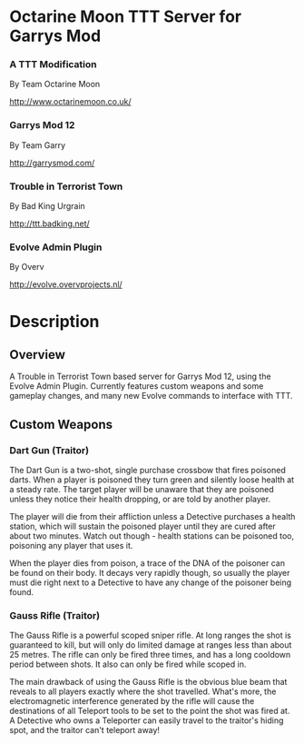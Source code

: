 Octarine Moon TTT Server for Garrys Mod
=======================================
### A TTT Modification
By Team Octarine Moon

http://www.octarinemoon.co.uk/

### Garrys Mod 12
By Team Garry

http://garrysmod.com/

### Trouble in Terrorist Town
By Bad King Urgrain

http://ttt.badking.net/

### Evolve Admin Plugin
By Overv

http://evolve.overvprojects.nl/

Description
===========
Overview
--------
A Trouble in Terrorist Town based server for Garrys Mod 12, using the Evolve
Admin Plugin. Currently features custom weapons and some gameplay changes, and
many new Evolve commands to interface with TTT.

Custom Weapons
--------------
### Dart Gun (Traitor)
The Dart Gun is a two-shot, single purchase crossbow that fires poisoned darts.
When a player is poisoned they turn green and silently loose health at a steady
rate. The target player will be unaware that they are poisoned unless they
notice their health dropping, or are told by another player.

The player will die from their affliction unless a Detective purchases a health
station, which will sustain the poisoned player until they are cured after
about two minutes. Watch out though - health stations can be poisoned too,
poisoning any player that uses it.

When the player dies from poison, a trace of the DNA of the poisoner can be
found on their body. It decays very rapidly though, so usually the player must
die right next to a Detective to have any change of the poisoner being found.

### Gauss Rifle (Traitor)
The Gauss Rifle is a powerful scoped sniper rifle. At long ranges the shot is
guaranteed to kill, but will only do limited damage at ranges less than about
25 metres. The rifle can only be fired three times, and has a long cooldown
period between shots. It also can only be fired while scoped in.

The main drawback of using the Gauss Rifle is the obvious blue beam that
reveals to all players exactly where the shot travelled. What's more, the
electromagnetic interference generated by the rifle will cause the destinations
of all Teleport tools to be set to the point the shot was fired at. A Detective
who owns a Teleporter can easily travel to the traitor's hiding spot, and the
traitor can't teleport away!
